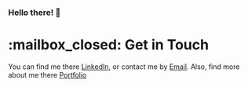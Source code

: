 ### Hello there! 👋

<!--
**Levvw/levvw** is a ✨ _special_ ✨ repository because its `README.md` (this file) appears on your GitHub profile.

Here are some ideas to get you started:

- 🔭 I’m currently working on ...
- 🌱 I’m currently learning ...
- 👯 I’m looking to collaborate on ...
- 🤔 I’m looking for help with ...
- 💬 Ask me about ...
- 📫 How to reach me: ...
- 😄 Pronouns: ...
- ⚡ Fun fact: ...
for emojis : https://www.webfx.com/tools/emoji-cheat-sheet/
-->
 <h1>:mailbox_closed: Get in Touch</h1>
You can find me there <a href="https://www.linkedin.com/in/levw/">LinkedIn</a>, or contact me by <a href="mailto:abdelraahmanmostafa@gmail.com">Email</a>. Also, find more about me there <a href="https://www.levw.codes">Portfolio</a>


